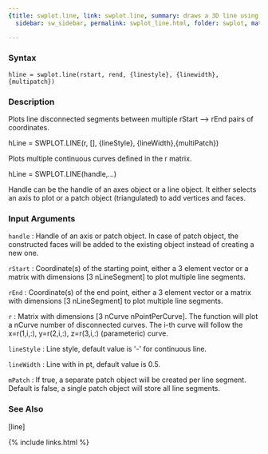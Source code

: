 ```yaml
---
{title: swplot.line, link: swplot.line, summary: draws a 3D line using patch, keywords: sample,
  sidebar: sw_sidebar, permalink: swplot_line.html, folder: swplot, mathjax: 'true'}

---
```


### Syntax

`hline = swplot.line(rstart, rend, {linestyle}, {linewidth},{multipatch})`

### Description

Plots line disconnected segments between multiple rStart --> rEnd pairs
of coordinates.
 
hLine = SWPLOT.LINE(r, [], {lineStyle}, {lineWidth},{multiPatch})
 
Plots multiple continuous curves defined in the r matrix.
 
hLine = SWPLOT.LINE(handle,...)
 
Handle can be the handle of an axes object or a line object. It either
selects an axis to plot or a patch object (triangulated) to add vertices
and faces.
 

### Input Arguments

`handle`
: Handle of an axis or patch object. In case of patch object, the
  constructed faces will be added to the existing object instead
  of creating a new one.

`rStart`
: Coordinate(s) of the starting point, either a 3 element vector or
  a matrix with dimensions [3 nLineSegment] to plot multiple line
  segments.

`rEnd`
: Coordinate(s) of the end point, either a 3 element vector or
  a matrix with dimensions [3 nLineSegment] to plot multiple line
  segments.

`r`
: Matrix with dimensions [3 nCurve nPointPerCurve]. The function
  will plot a nCurve number of disconnected curves. The i-th
  curve will follow the x=r(1,i,:), y=r(2,i,:), z=r(3,i,:)
  (parameteric) curve.

`lineStyle`
: Line style, default value is '-' for continuous line.

`lineWidth`
: Line with in pt, default value is 0.5.

`mPatch`
: If true, a separate patch object will be created per line
  segment. Default is false, a single patch object will store all
  line segments.

### See Also

[line]

{% include links.html %}
